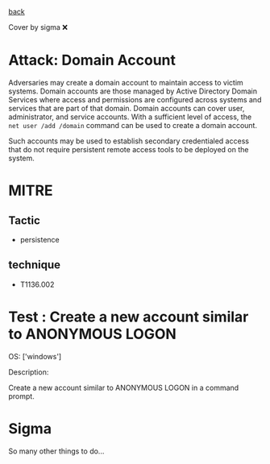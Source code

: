 [back](../index.md)

Cover by sigma :x: 

# Attack: Domain Account

 Adversaries may create a domain account to maintain access to victim systems. Domain accounts are those managed by Active Directory Domain Services where access and permissions are configured across systems and services that are part of that domain. Domain accounts can cover user, administrator, and service accounts. With a sufficient level of access, the <code>net user /add /domain</code> command can be used to create a domain account.

Such accounts may be used to establish secondary credentialed access that do not require persistent remote access tools to be deployed on the system.

# MITRE
## Tactic
  - persistence

## technique
  - T1136.002

# Test : Create a new account similar to ANONYMOUS LOGON

OS: ['windows']

Description:

 Create a new account similar to ANONYMOUS LOGON in a command prompt.


# Sigma

 So many other things to do...